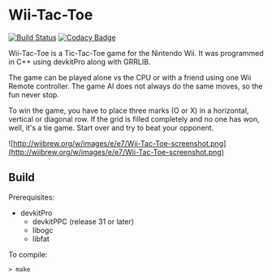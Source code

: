 # Wii-Tac-Toe

[![Build Status](https://travis-ci.org/Crayon2000/Wii-Tac-Toe.svg?branch=master)](https://travis-ci.org/Crayon2000/Wii-Tac-Toe)
[![Codacy Badge](https://api.codacy.com/project/badge/Grade/ab38c1f3adee4d629c72d285efee6a73)](https://www.codacy.com/app/Crayon2000/Wii-Tac-Toe?utm_source=github.com&amp;utm_medium=referral&amp;utm_content=Crayon2000/Wii-Tac-Toe&amp;utm_campaign=Badge_Grade)

Wii-Tac-Toe is a Tic-Tac-Toe game for the Nintendo Wii. It was programmed in C++ using devkitPro along with GRRLIB.

The game can be played alone vs the CPU or with a friend using one Wii Remote controller. The game AI does not always do the same moves, so the fun never stop.

To win the game, you have to place three marks (O or X) in a horizontal, vertical or diagonal row. If the grid is filled completely and no one has won, well, it's a tie game. Start over and try to beat your opponent.

![http://wiibrew.org/w/images/e/e7/Wii-Tac-Toe-screenshot.png](http://wiibrew.org/w/images/e/e7/Wii-Tac-Toe-screenshot.png)

## Build
Prerequisites:
* devkitPro
  * devkitPPC (release 31 or later)
  * libogc
  * libfat

To compile:
```
> make
```
